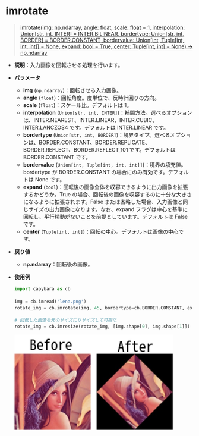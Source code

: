 # imrotate

> [imrotate(img: np.ndarray, angle: float, scale: float = 1, interpolation: Union[str, int, INTER] = INTER.BILINEAR, bordertype: Union[str, int, BORDER] = BORDER.CONSTANT, bordervalue: Union[int, Tuple[int, int, int]] = None, expand: bool = True, center: Tuple[int, int] = None) -> np.ndarray](https://github.com/DocsaidLab/Capybara/blob/975d62fba4f76db59e715c220f7a2af5ad8d050e/capybara/vision/geometric.py#L80)

- **説明**：入力画像を回転させる処理を行います。

- **パラメータ**

  - **img** (`np.ndarray`)：回転させる入力画像。
  - **angle** (`float`)：回転角度。度単位で、反時計回りの方向。
  - **scale** (`float`)：スケール比。デフォルトは 1。
  - **interpolation** (`Union[str, int, INTER]`)：補間方法。選べるオプションは、INTER.NEAREST、INTER.LINEAR、INTER.CUBIC、INTER.LANCZOS4 です。デフォルトは INTER.LINEAR です。
  - **bordertype** (`Union[str, int, BORDER]`)：境界タイプ。選べるオプションは、BORDER.CONSTANT、BORDER.REPLICATE、BORDER.REFLECT、BORDER.REFLECT_101 です。デフォルトは BORDER.CONSTANT です。
  - **bordervalue** (`Union[int, Tuple[int, int, int]]`)：境界の填充値。bordertype が BORDER.CONSTANT の場合にのみ有効です。デフォルトは None です。
  - **expand** (`bool`)：回転後の画像全体を収容できるように出力画像を拡張するかどうか。True の場合、回転後の画像を収容するのに十分な大きさになるように拡張されます。False または省略した場合、入力画像と同じサイズの出力画像になります。なお、expand フラグは中心を基準に回転し、平行移動がないことを前提としています。デフォルトは False です。
  - **center** (`Tuple[int, int]`)：回転の中心。デフォルトは画像の中心です。

- **戻り値**

  - **np.ndarray**：回転後の画像。

- **使用例**

  ```python
  import capybara as cb

  img = cb.imread('lena.png')
  rotate_img = cb.imrotate(img, 45, bordertype=cb.BORDER.CONSTANT, expand=True)

  # 回転した画像を元のサイズにリサイズして可視化
  rotate_img = cb.imresize(rotate_img, [img.shape[0], img.shape[1]])
  ```

  ![imrotate](./resource/test_imrotate.jpg)
